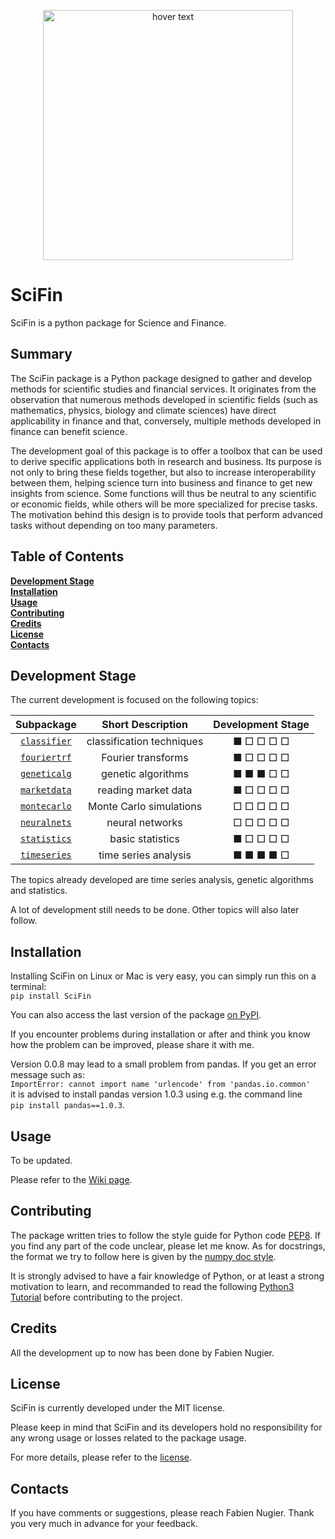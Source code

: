 
<p align="center">
  <img src="https://raw.githubusercontent.com/SciFin-Team/SciFin/master/docs/logos/logo_scifin_github.jpg" width=400 title="hover text">
</p>



# SciFin

SciFin is a python package for Science and Finance.

## Summary

The SciFin package is a Python package designed to gather and develop methods for scientific studies and financial services. It originates from the observation that numerous methods developed in scientific fields (such as mathematics, physics, biology and climate sciences) have direct applicability in finance and that, conversely, multiple methods developed in finance can benefit science.

The development goal of this package is to offer a toolbox that can be used to derive specific applications both in research and business. Its purpose is not only to bring these fields together, but also to increase interoperability between them, helping science turn into business and finance to get new insights from science. Some functions will thus be neutral to any scientific or economic fields, while others will be more specialized for precise tasks. The motivation behind this design is to provide tools that perform advanced tasks without depending on too many parameters.


## Table of Contents

**[Development Stage](#development-stage)**<br>
**[Installation](#installation)**<br>
**[Usage](#usage)**<br>
**[Contributing](#contributing)**<br>
**[Credits](#credits)**<br>
**[License](#license)**<br>
**[Contacts](#contacts)**<br>


## Development Stage

The current development is focused on the following topics:

| Subpackage | Short Description | Development Stage |
| :-----: | :-----: | :-----: |
| [`classifier`](https://github.com/SciFin-Team/SciFin/tree/master/scifin/classifier) | classification techniques | ■ □ □ □ □ |
| [`fouriertrf`](https://github.com/SciFin-Team/SciFin/tree/master/scifin/fouriertrf) | Fourier transforms | ■ □ □ □ □ |
| [`geneticalg`](https://github.com/SciFin-Team/SciFin/tree/master/scifin/geneticalg) | genetic algorithms | ■ ■ ■ □ □ |
| [`marketdata`](https://github.com/SciFin-Team/SciFin/tree/master/scifin/marketdata) | reading market data | ■ □ □ □ □ |
| [`montecarlo`](https://github.com/SciFin-Team/SciFin/tree/master/scifin/montecarlo) | Monte Carlo simulations | □ □ □ □ □ |
| [`neuralnets`](https://github.com/SciFin-Team/SciFin/tree/master/scifin/neuralnets) | neural networks | □ □ □ □ □ |
| [`statistics`](https://github.com/SciFin-Team/SciFin/tree/master/scifin/statistics) | basic statistics | ■ □ □ □ □ |
| [`timeseries`](https://github.com/SciFin-Team/SciFin/tree/master/scifin/timeseries) | time series analysis | ■ ■ ■ ■ □ |

The topics already developed are time series analysis, genetic algorithms and statistics.

A lot of development still needs to be done. Other topics will also later follow.


## Installation

Installing SciFin on Linux or Mac is very easy, you can simply run this on a terminal:  
`pip install SciFin`  

You can also access the last version of the package [on PyPI](https://pypi.org/project/scifin/).

If you encounter problems during installation or after and think you know how the problem can be improved, please share it with me.

Version 0.0.8 may lead to a small problem from pandas. If you get an error message such as:  
`ImportError: cannot import name 'urlencode' from 'pandas.io.common'`  
it is advised to install pandas version 1.0.3 using e.g. the command line  
`pip install pandas==1.0.3`.


## Usage

To be updated.

Please refer to the [Wiki page](https://github.com/SciFin-Team/SciFin/wiki).


## Contributing

The package written tries to follow the style guide for Python code [PEP8](https://www.python.org/dev/peps/pep-0008/). If you find any part of the code unclear, please let me know. As for docstrings, the format we try to follow here is given by the [numpy doc style](https://numpydoc.readthedocs.io/en/latest/format.html).

It is strongly advised to have a fair knowledge of Python, or at least a strong motivation to learn, and recommanded to read the following [Python3 Tutorial](https://www.python-course.eu/python3_course.php) before contributing to the project.


## Credits

All the development up to now has been done by Fabien Nugier.


## License

SciFin is currently developed under the MIT license.

Please keep in mind that SciFin and its developers hold no responsibility for any wrong usage or losses related to the package usage.

For more details, please refer to the [license](https://github.com/SciFin-Team/SciFin/blob/master/LICENSE).


## Contacts

If you have comments or suggestions, please reach Fabien Nugier. Thank you very much in advance for your feedback.



